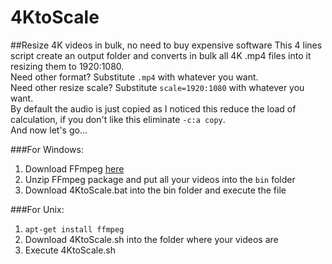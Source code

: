 # 4KtoScale
##Resize 4K videos in bulk, no need to buy expensive software 
This 4 lines script create an output folder and converts in bulk all 4K .mp4 files into it resizing them to 1920:1080.<br />
Need other format? Substitute `.mp4` with whatever you want.<br />
Need other resize scale? Substitute `scale=1920:1080` with whatever you want.<br />
By default the audio is just copied as I noticed this reduce the load of calculation, if you don't like this eliminate `-c:a copy`.<br />
And now let's go...

###For Windows:

1. Download FFmpeg [here](https://ffmpeg.org/download.html)
2. Unzip FFmpeg package and put all your videos into the `bin` folder
3. Download 4KtoScale.bat into the bin folder and execute the file

###For Unix:

1. `apt-get install ffmpeg`
2. Download 4KtoScale.sh into the folder where your videos are
3. Execute 4KtoScale.sh



